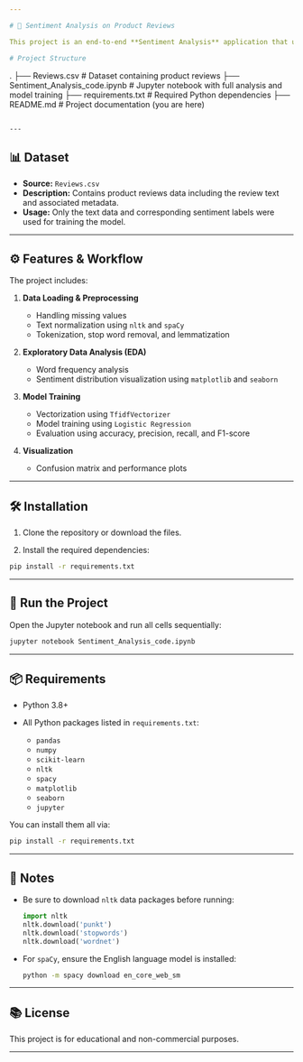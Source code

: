 ```yaml
---

# 🧠 Sentiment Analysis on Product Reviews

This project is an end-to-end **Sentiment Analysis** application that uses machine learning and natural language processing (NLP) techniques to predict the sentiment (positive/negative) from product review text.

# Project Structure

```
.
├── Reviews.csv                     # Dataset containing product reviews
├── Sentiment_Analysis_code.ipynb  # Jupyter notebook with full analysis and model training
├── requirements.txt               # Required Python dependencies
├── README.md                      # Project documentation (you are here)
```

---
```


## 📊 Dataset

* **Source:** `Reviews.csv`
* **Description:** Contains product reviews data including the review text and associated metadata.
* **Usage:** Only the text data and corresponding sentiment labels were used for training the model.

---

## ⚙️ Features & Workflow

The project includes:

1. **Data Loading & Preprocessing**

   * Handling missing values
   * Text normalization using `nltk` and `spaCy`
   * Tokenization, stop word removal, and lemmatization

2. **Exploratory Data Analysis (EDA)**

   * Word frequency analysis
   * Sentiment distribution visualization using `matplotlib` and `seaborn`

3. **Model Training**

   * Vectorization using `TfidfVectorizer`
   * Model training using `Logistic Regression`
   * Evaluation using accuracy, precision, recall, and F1-score

4. **Visualization**

   * Confusion matrix and performance plots

---

## 🛠️ Installation

1. Clone the repository or download the files.

2. Install the required dependencies:

```bash
pip install -r requirements.txt
```

---

## 🚀 Run the Project

Open the Jupyter notebook and run all cells sequentially:

```bash
jupyter notebook Sentiment_Analysis_code.ipynb
```

---

## 📦 Requirements

* Python 3.8+
* All Python packages listed in `requirements.txt`:

  * `pandas`
  * `numpy`
  * `scikit-learn`
  * `nltk`
  * `spacy`
  * `matplotlib`
  * `seaborn`
  * `jupyter`

You can install them all via:

```bash
pip install -r requirements.txt
```

---

## 📌 Notes

* Be sure to download `nltk` data packages before running:

  ```python
  import nltk
  nltk.download('punkt')
  nltk.download('stopwords')
  nltk.download('wordnet')
  ```
* For `spaCy`, ensure the English language model is installed:

  ```bash
  python -m spacy download en_core_web_sm
  ```

---

## 📚 License

This project is for educational and non-commercial purposes.

---

